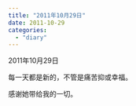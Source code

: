 ```yaml
---
title: "2011年10月29日"
date: 2011-10-29
categories: 
  - "diary"
---
```


2011年10月29日

每一天都是新的，不管是痛苦抑或幸福。

感谢她带给我的一切。
